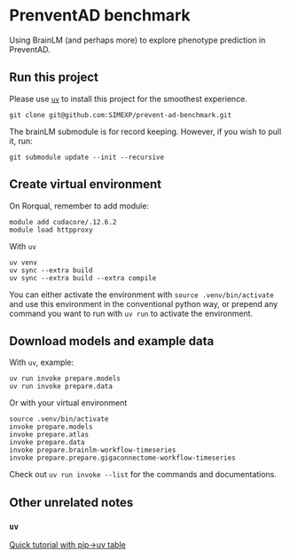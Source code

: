 # PrenventAD benchmark

Using BrainLM (and perhaps more) to explore phenotype prediction in PreventAD.

## Run this project

Please use [`uv`](https://docs.astral.sh/uv/) to install this project for the smoothest experience.

```
git clone git@github.com:SIMEXP/prevent-ad-benchmark.git
```

The brainLM submodule is for record keeping.
However, if you wish to pull it, run:

```
git submodule update --init --recursive
```

## Create virtual environment

On Rorqual, remember to add module:
```
module add cudacore/.12.6.2
module load httpproxy
```
With `uv`
```
uv venv
uv sync --extra build
uv sync --extra build --extra compile
```

You can either activate the environment with `source .venv/bin/activate` and use this environment in the conventional python way,
or prepend any command you want to run with `uv run` to activate the environment.


## Download models and example data

With `uv`, example:
```
uv run invoke prepare.models
uv run invoke prepare.data
```

Or with your virtual environment
```
source .venv/bin/activate
invoke prepare.models
invoke prepare.atlas
invoke prepare.data
invoke prepare.brainlm-workflow-timeseries
invoke prepare.prepare.gigaconnectome-workflow-timeseries
```
Check out `uv run invoke --list` for the commands and documentations.

## Other unrelated notes

### `uv`

[Quick tutorial with pip->uv table](https://www.datacamp.com/tutorial/python-uv)

